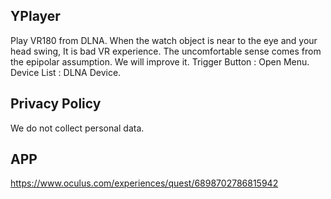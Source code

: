 ## YPlayer

Play VR180 from DLNA. When the watch object is near to the eye and your head swing,  It is bad  VR experience. The uncomfortable sense comes from the epipolar assumption. We will improve it.
Trigger Button : Open Menu.
Device List : DLNA  Device.


## Privacy Policy 

We do not collect personal data.

## APP
https://www.oculus.com/experiences/quest/6898702786815942
